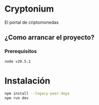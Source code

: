 # Cryptonium

El portal de criptomonedas

## ¿Como arrancar el proyecto?

### Prerequisitos

```bash
node v20.5.1
```

# Instalación

```bash
npm install --legacy-peer-deps
npm run dev
```

